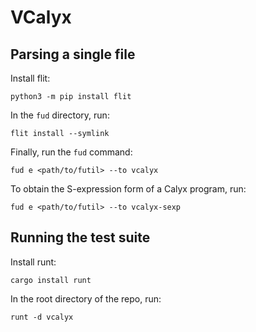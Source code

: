 # VCalyx

## Parsing a single file

Install flit:

    python3 -m pip install flit

In the `fud` directory, run:

    flit install --symlink

Finally, run the `fud` command:

    fud e <path/to/futil> --to vcalyx

To obtain the S-expression form of a Calyx program, run:

    fud e <path/to/futil> --to vcalyx-sexp 

## Running the test suite

Install runt:

    cargo install runt

In the root directory of the repo, run:

    runt -d vcalyx
